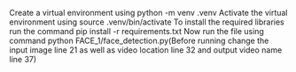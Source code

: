 Create a virtual environment using python -m venv .venv
Activate the virtual environment using source .venv/bin/activate
To install the required libraries run the command pip install -r requirements.txt
Now run the file using command python FACE_1/face_detection.py(Before running change the input image line 21 as well as video location line 32 and output video name line 37)
